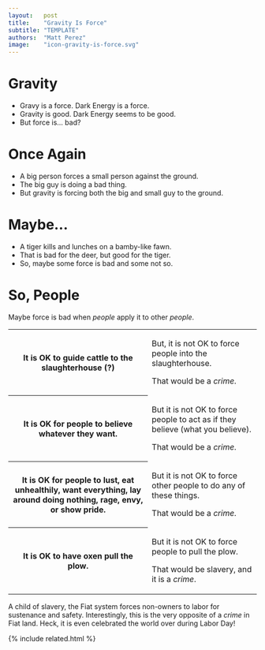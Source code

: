 ```yaml
---
layout:   post
title:    "Gravity Is Force"
subtitle: "TEMPLATE"
authors:  "Matt Perez"
image:    "icon-gravity-is-force.svg"
---
```

<div style="display:none;">
 <p>Gravy is a force. Dark Energy is a force. Gravity is good, Dark Energy seems to be good. But force is bad.</p>
</div>

<h1>Gravity</h1>
 <ul>
  <li>Gravy is a force. Dark Energy is a force.</li>
  <li>Gravity is good. Dark Energy seems to be good.</li>
  <li>But force is&hellip; bad?</li>
 </ul>

<h1>Once Again</h1>
 <ul>
  <li>A big person forces a small person against the ground.</li>
  <li>The big guy is doing a bad thing.</li>
  <li>But gravity is forcing both the big and small guy to the ground.</li>
 </ul>

<h1>Maybe…</h1>
 <ul>
  <li>A tiger kills and lunches on a bamby-like fawn.</li>
  <li>That is bad for the deer, but good for the tiger.</li>
  <li>So, maybe some force is bad and some not so.</li>
 </ul>

<h1>So, People</h1>
 <p>Maybe force is bad when <em>people</em> apply it to other <em>people</em>.</p>
 <div class="_center">
  <table class="_h2table">
   <tr>
    <th>It is OK to guide cattle to the slaughterhouse (?)</th>
    <td>
     <p>But, it is not OK to force people into the slaughterhouse.</p>
     <p>That would be a <em>crime</em>.</p>
    </td>
   </tr>
   <tr>
    <th>It is OK for people to believe whatever they want.</th>
    <td>
     <p>But it is not OK to force people to act as if they believe (what you believe).</p>
     <p>That would be a <em>crime</em>.</p>
    </td>
   </tr>
   <tr>
    <th>It is OK for people to lust, eat unhealthily, want everything, lay around doing nothing, rage, envy, or show pride.</th>
    <td>
     <p>But it is not OK to force other people to do any of these things.</p>
     <p>That would be a <em>crime</em>.</p>
    </td>
   </tr>
   <tr>
    <th>It is OK to have oxen pull the plow.</th>
    <td>
     <p>But it is not OK to force people to pull the plow.</p>
     <p>That would be slavery, and it is a <em>crime</em>.</p>
    </td>
   </tr>
  </table>
 </div>
 <p>A child of slavery, the <span class="_paradigm">Fiat</span> system forces non-owners to labor for sustenance and safety. Interestingly, this is the very opposite of a <em>crime</em> in <span class="_paradigm">Fiat</span> land.  Heck, it is even celebrated the world over during Labor Day!</p>

{% include related.html %}
